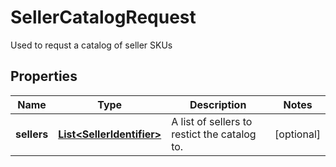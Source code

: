 

# SellerCatalogRequest

Used to requst a catalog of seller SKUs

## Properties

| Name | Type | Description | Notes |
|------------ | ------------- | ------------- | -------------|
|**sellers** | [**List&lt;SellerIdentifier&gt;**](SellerIdentifier.md) | A list of sellers to restict the catalog to. |  [optional] |



